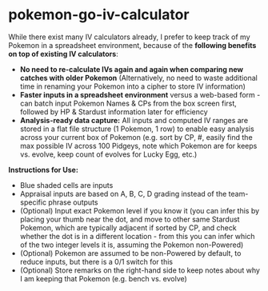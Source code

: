 # pokemon-go-iv-calculator
While there exist many IV calculators already, I prefer to keep track of my Pokemon in a spreadsheet environment, because of the **following benefits on top of existing IV calculators**:

* **No need to re-calculate IVs again and again when comparing new catches with older Pokemon** (Alternatively, no need to waste additional time in renaming your Pokemon into a cipher to store IV information)
* **Faster inputs in a spreadsheet environment** versus a web-based form - can batch input Pokemon Names & CPs from the box screen first, followed by HP & Stardust information later for efficiency
* **Analysis-ready data capture:** All inputs and computed IV ranges are stored in a flat file structure (1 Pokemon, 1 row) to enable easy analysis across your current box of Pokemon (e.g. sort by CP, #, easily find the max possible IV across 100 Pidgeys, note which Pokemon are for keeps vs. evolve, keep count of evolves for Lucky Egg, etc.)

**Instructions for Use:**

* Blue shaded cells are inputs
* Appraisal inputs are based on A, B, C, D grading instead of the team-specific phrase outputs
* (Optional) Input exact Pokemon level if you know it (you can infer this by placing your thumb near the dot, and move to other same Stardust Pokemon, which are typically adjacent if sorted by CP, and check whether the dot is in a different location - from this you can infer which of the two integer levels it is, assuming the Pokemon non-Powered)
* (Optional) Pokemon are assumed to be non-Powered by default, to reduce inputs, but there is a 0/1 switch for this
* (Optional) Store remarks on the right-hand side to keep notes about why I am keeping that Pokemon (e.g. bench vs. evolve)
